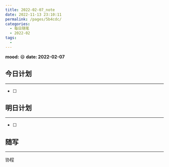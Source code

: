 ```yaml
---
title: 2022-02-07_note
date: 2022-11-13 23:10:11
permalink: /pages/5b4cdc/
categories:
  - 每日随笔
  - 2022-02
tags:
  - 
---
```

**mood:** :smile:  									**date: 2022-02-07**  
## 今日计划  
------
- [ ]  
## 明日计划  
------
- [ ]  
## 随写 
------

协程